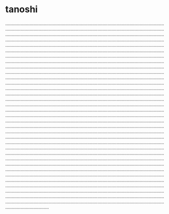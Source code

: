 # tanoshi
..........................................................................................................................................................................................................................................................................................................................................................................................................................................................................................................................................................................................................................................................................................................................................................................................................................................................................................................................................................................................................................................................................................................................................................................................................................................................................................................................................................................................................................................................................................................................................................................................................................................................................................................................................................................................................................................................................................................................................................................................................................................................................................................................................................................................................................................................................................................................................................................................................................................................................................................................................................................................................................................................................................................................................................................................................................................................................................................................................................................................................................................................................................................................................................................................................................................................................................................................................................................................................................................................................................................................................................................................................................................................................................................................................................................................................................................................................................................................................................................................................................................................................................................................................................................................................................................................................................................................................................................................................................